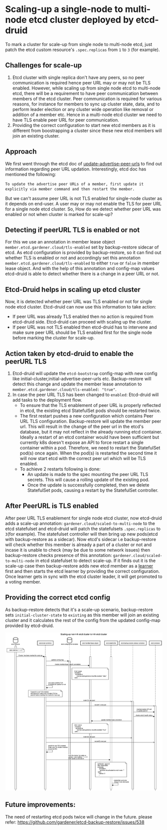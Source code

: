 # Scaling-up a single-node to multi-node etcd cluster deployed by etcd-druid

To mark a cluster for scale-up from single node to multi-node etcd, just patch the etcd custom resource's `.spec.replicas` from `1` to `3` (for example).

## Challenges for scale-up
1. Etcd cluster with single replica don't have any peers, so no peer communication is required hence peer URL may or may not be TLS enabled. However, while scaling up from single node etcd to multi-node etcd, there will be a requirement to have peer communication between members of the etcd cluster. Peer communication is required for various reasons, for instance for members to sync up cluster state, data, and to perform leader election or any cluster wide operation like removal or addition of a member etc. Hence in a multi-node etcd cluster we need to have TLS enable peer URL for peer communication.
2. Providing the correct configuration to start new etcd members as it is different from boostrapping a cluster since these new etcd members will join an existing cluster.

## Approach
We first went through the etcd doc of [update-advertise-peer-urls](https://etcd.io/docs/v3.4/op-guide/runtime-configuration/#update-advertise-peer-urls) to find out information regarding peer URL updation. Interestingly, etcd doc has mentioned the following:
```
To update the advertise peer URLs of a member, first update it explicitly via member command and then restart the member.
```

But we can't assume peer URL is not TLS enabled for single-node cluster as it depends on end-user. A user may or may not enable the TLS for peer URL for a single node etcd cluster. So, How do we detect whether peer URL was enabled or not when cluster is marked for scale-up?

## Detecting if peerURL TLS is enabled or not
For this we use an annotation in member lease object `member.etcd.gardener.cloud/tls-enabled` set by backup-restore sidecar of etcd. As etcd configuration is provided by backup-restore, so it can find out whether TLS is enabled or not and accordingly set this annotation `member.etcd.gardener.cloud/tls-enabled` to either `true` or `false` in member lease object.
And with the help of this annotation and config-map values etcd-druid is able to detect whether there is a change in a peer URL or not.

## Etcd-Druid helps in scaling up etcd cluster
Now, it is detected whether peer URL was TLS enabled or not for single node etcd cluster. Etcd-druid can now use this information to take action:
- If peer URL was already TLS enabled then no action is required from etcd-druid side. Etcd-druid can proceed with scaling up the cluster.
- If peer URL was not TLS enabled then etcd-druid has to intervene and make sure peer URL should be TLS enabled first for the single node before marking the cluster for scale-up.

## Action taken by etcd-druid to enable the peerURL TLS
1. Etcd-druid will update the `etcd-bootstrap` config-map with new config like initial-cluster,initial-advertise-peer-urls etc. Backup-restore will detect this change and update the member lease annotation to `member.etcd.gardener.cloud/tls-enabled: "true"`.
2. In case the peer URL TLS has been changed to `enabled`: Etcd-druid will add tasks to the deployment flow.
    - To ensure that the TLS enablement of peer URL is properly reflected in etcd, the existing etcd StatefulSet pods should be restarted twice. 
    - The first restart pushes a new configuration which contains Peer URL TLS configuration. Backup-restore will update the member peer url. This will result in the change of the peer url in the etcd's database, but it may not reflect in the already running etcd container. Ideally a restart of an etcd container would have been sufficient but currently k8s doesn't expose an API to force restart a single container within a pod. Therefore, we need to restart the StatefulSet pod(s) once again. When the pod(s) is restarted the second time it will now start etcd with the correct peer url which will be TLS enabled.
    - To achieve 2 restarts following is done:
        * An update is made to the spec mounting the peer URL TLS secrets. This will cause a rolling update of the existing pod.
        * Once the update is successfully completed, then we delete StatefulSet pods, causing a restart by the StatefulSet controller.


## After PeerURL is TLS enabled
After peer URL TLS enablement for single node etcd cluster, now etcd-druid adds a scale-up annotation: `gardener.cloud/scaled-to-multi-node` to the etcd statefulset and etcd-druid will patch the statefulsets `.spec.replicas` to `3`(for example). The statefulset controller will then bring up new pods(etcd with backup-restore as a sidecar). Now etcd's sidecar i.e backup-restore will check whether this member is already a part of a cluster or not and incase it is unable to check (may be due to some network issues) then backup-restore checks presence of this annotation: `gardener.cloud/scaled-to-multi-node` in etcd statefulset to detect scale-up. If it finds out it is the scale-up case then backup-restore adds new etcd member as a [learner](https://etcd.io/docs/v3.3/learning/learner/) first and then starts the etcd learner by providing the correct configuration. Once learner gets in sync with the etcd cluster leader, it will get promoted to a voting member.

## Providing the correct etcd config
As backup-restore detects that it's a scale-up scenario, backup-restore sets `initial-cluster-state` to `existing` as this member will join an existing cluster and it calculates the rest of the config from the updated config-map provided by etcd-druid.


![Sequence diagram](assets/03-scale-up-sequenceDiagram.png)

## Future improvements:
The need of restarting etcd pods twice will change in the future. please refer: https://github.com/gardener/etcd-backup-restore/issues/538
